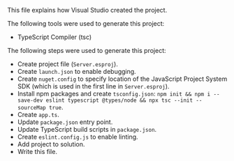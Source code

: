 This file explains how Visual Studio created the project.

The following tools were used to generate this project:
- TypeScript Compiler (tsc)

The following steps were used to generate this project:
- Create project file (`Server.esproj`).
- Create `launch.json` to enable debugging.
- Create `nuget.config` to specify location of the JavaScript Project System SDK (which is used in the first line in `Server.esproj`).
- Install npm packages and create `tsconfig.json`: `npm init && npm i --save-dev eslint typescript @types/node && npx tsc --init --sourceMap true`.
- Create `app.ts`.
- Update `package.json` entry point.
- Update TypeScript build scripts in `package.json`.
- Create `eslint.config.js` to enable linting.
- Add project to solution.
- Write this file.
